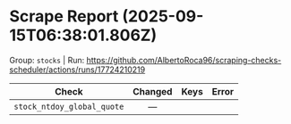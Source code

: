 # Scrape Report (2025-09-15T06:38:01.806Z)

Group: `stocks`  |  Run: https://github.com/AlbertoRoca96/scraping-checks-scheduler/actions/runs/17724210219

| Check | Changed | Keys | Error |
|---|:---:|:--|:--|
| `stock_ntdoy_global_quote` | — |  |  |
